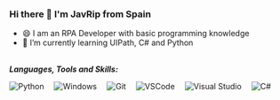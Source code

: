 ### Hi there 👋 I'm JavRip from Spain


- 😄 I am an RPA Developer with basic programming knowledge
- 🌱 I’m currently learning UIPath, C# and Python


<br>**_Languages, Tools and Skills:_**<br>

![Python](https://img.shields.io/badge/Python-FFD43B?style=for-the-badge&logo=python&logoColor=blue)&emsp; ![Windows](https://img.shields.io/badge/Windows-0078D6?style=for-the-badge&logo=windows&logoColor=white)&emsp; ![Git](https://img.shields.io/badge/GIT-E44C30?style=for-the-badge&logo=git&logoColor=white)&emsp; ![VSCode](https://img.shields.io/badge/VSCode-0078D4?style=for-the-badge&logo=visual%20studio%20code&logoColor=white)&emsp; ![Visual Studio](https://img.shields.io/badge/Visual_Studio-5C2D91?style=for-the-badge&logo=visual%20studio&logoColor=white)&emsp; ![C#](https://img.shields.io/badge/C%23-239120?style=for-the-badge&logo=c-sharp&logoColor=white)